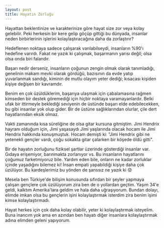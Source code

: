 ```yaml
---
layout: post
title: Hayatın Zorluğu
---
```


Hayattan beklentinize ve karakterinize göre hayat size zor veya kolay gelebilir. Peki herkesin bir kere gelip göçüp gittiği bu dünyada, insanlar neden birbirlerinin işlerini kolaylaştıracağına daha da zorlaştırır?

Hedeflenen noktaya sadece çalışarak varılabilseydi, insanların %90'ı hedefine varırdı. Fakat ne yazık ki çalışmak, başarmanın yarısı değil; olsa olsa onda biri falandır.

Başarı nedir derseniz, insanların çoğunun zengin olmak olarak tanımladığı, genelinin makam mevki olarak gördüğü, bazısının da evde yatıp yuvarlanmak sandığı, kiminin de mutlu olayım yeter dediği; kısacası kişiden kişiye değişen bir kavramdır.

Benim en çok üzüldüklerim, başarıya ulaşmak için çabalamasına rağmen kimseden bir destek göremediği için hiçbir noktaya varamayanlardır. Belki ufak bir ittirmeyle beklediği seviyenin de üstünde başarı elde edebilecekken, bu gibi insanlar yok olup gider. Bir de üstüne sağlıklarından olurlar, çile dert hayatlarından eksik olmaz.

Vakti zamanında kısa süreliğine de olsa gitar kursuna gitmiştim. Jimi Hendrix hayranı olduğum için, Jimi yaşasaydı Jimi yaşlarında olacak hocam ile Jimi Hendrix hakkında konuşmuştuk. Hocam demişti ki: "Jimi Hendrix gibi ne yetenekli gençler vardı, çoğu sokakta gitar çalarken bir köşede öldü gitti".

Bir de hayatın zorluğunu fiziksel şartlar üzerinde gösterdiği insanlar var. Gıdaya erişemiyor, barınmakta zorlanıyor vs. Bu insanların hayatlarını çoğumuz farketmiyoruz bile. Yardım eden bile, onların ne kadar zorluklar içinde yaşadığını bilemez ki! İnsan empati yapabildiği kişiye daha çok üzülüyor. Bu kardeşlerimiz bu yönden de şanssız ne yazık ki 😟

Mesela ben Türkiye'de bilişim konusunda sıfırdan bir şeyler yapmaya çalışan gençlere çok üzülüyorum zira ben de o yollardan geçtim. Yaşım 34'e geldi, kalktım Amerika'lara geldim ve hala daha uğraşıyorum. Bundan dolayı, elimde imkan olsa bu gençlerin işini kolaylaştırmak isterdim zira benim işimi kimse kolaylaştırmadı.

Hayat herkes için çok daha kolay olabilir, yeter ki kolaylaştırmak isteyelim. Buna inancım yok ama en azından ben hayatı diğer insanlara kolaylaştırmak adına elimden geleni yapıyorum.